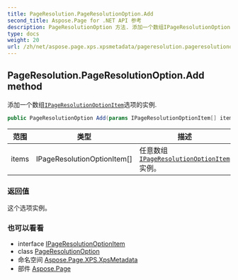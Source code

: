 ```yaml
---
title: PageResolution.PageResolutionOption.Add
second_title: Aspose.Page for .NET API 参考
description: PageResolutionOption 方法. 添加一个数组IPageResolutionOptionItem选项的实例.
type: docs
weight: 20
url: /zh/net/aspose.page.xps.xpsmetadata/pageresolution.pageresolutionoption/add/
---
```

## PageResolution.PageResolutionOption.Add method

添加一个数组[`IPageResolutionOptionItem`](../../pageresolution.ipageresolutionoptionitem/)选项的实例.

```csharp
public PageResolutionOption Add(params IPageResolutionOptionItem[] items)
```

| 范围 | 类型 | 描述 |
| --- | --- | --- |
| items | IPageResolutionOptionItem[] | 任意数组[`IPageResolutionOptionItem`](../../pageresolution.ipageresolutionoptionitem/)实例。 |

### 返回值

这个选项实例。

### 也可以看看

* interface [IPageResolutionOptionItem](../../pageresolution.ipageresolutionoptionitem/)
* class [PageResolutionOption](../)
* 命名空间 [Aspose.Page.XPS.XpsMetadata](../../pageresolution.pageresolutionoption/)
* 部件 [Aspose.Page](../../../)



